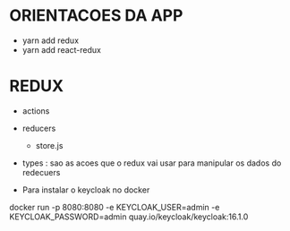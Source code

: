 # ORIENTACOES DA APP

- yarn add redux
- yarn add react-redux


# REDUX
- actions
- reducers 
    - store.js


- types : sao as acoes que o redux vai usar para manipular os dados do redecuers





- Para instalar o keycloak no docker 

docker run -p 8080:8080 -e KEYCLOAK_USER=admin -e KEYCLOAK_PASSWORD=admin quay.io/keycloak/keycloak:16.1.0